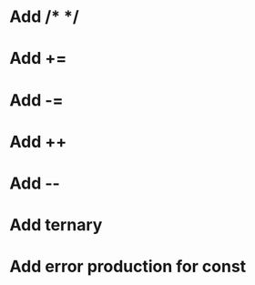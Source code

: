 # Add /\* \*/

# Add +=

# Add -=

# Add ++

# Add --

# Add ternary

# Add error production for const